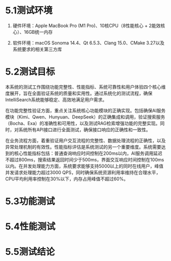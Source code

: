 # 5.1测试环境
1. 硬件环境：Apple MacBook Pro (M1 Pro)、10核CPU（8性能核心 + 2能效核心）、16GB统一内存

2. 软件环境：macOS Sonoma 14.4、Qt 6.5.3、Clang 15.0、CMake 3.27以及系统要求的相关第三方库

# 5.2测试目标

本系统的测试工作围绕功能完整性、性能指标、系统可靠性和用户体验四个核心维度展开，旨在全面验证系统的质量和实用性。通过系统化的测试流程，确保IntelliSearch系统能够稳定、高效地满足用户需求。

在功能完整性验证方面，重点关注系统核心功能模块的正确实现。包括确保AI服务模块（Kimi、Qwen、Hunyuan、DeepSeek）的正确集成和调用，验证搜索服务（Bocha、Exa）的准确性和可用性，以及测试RAG检索增强功能的完整实现。同时，对系统所有API接口进行全面测试，确保接口响应的正确性和一致性。

在业务流程方面，着重验证用户交互流程的完整性、数据处理流程的正确性，以及异常处理机制的有效性。性能指标评估是系统测试的另一个重要维度。系统需要达到的核心性能指标包括：普通查询响应时间控制在200ms以内，AI服务调用延迟不超过800ms，搜索结果返回时间少于500ms，界面交互响应时间控制在100ms以内。在并发处理能力方面，系统要求能够支持5000以上的同时在线用户，峰值并发请求处理能力超过3000 QPS，同时确保系统资源利用率维持在合理水平，CPU平均利用率控制在30%以下，内存占用峰值不超过60%。

# 5.3功能测试

# 5.4性能测试

# 5.5测试结论